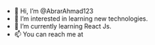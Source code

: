 - 👋 Hi, I’m @AbrarAhmad123
- 👀 I’m interested in learning new technologies.
- 🌱 I’m currently learning React Js.
- 📫 You can reach me at

<!---
AbrarAhmad123/AbrarAhmad123 is a ✨ special ✨ repository because its `README.md` (this file) appears on your GitHub profile.
You can click the Preview link to take a look at your changes.
--->
